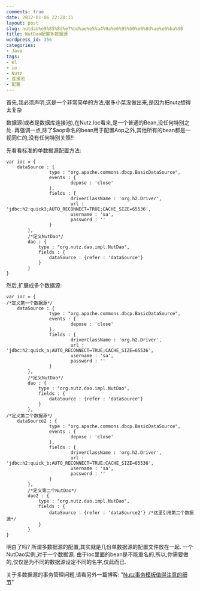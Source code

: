 ```yaml
---
comments: true
date: 2012-01-06 22:20:11
layout: post
slug: nutdao%e9%85%8d%e7%bd%ae%e5%a4%9a%e6%95%b0%e6%8d%ae%e6%ba%90
title: NutDao配置多数据源
wordpress_id: 356
categories:
- Java
tags:
- el
- io
- Nutz
- 连接池
- 配置
---
```


首先,我必须声明,这是一个非常简单的方法,很多小菜没做出来,是因为把nutz想得太复杂

数据源(或者是数据库连接池),在Nutz.Ioc看来,是一个普通的Bean,没任何特别之处. 再强调一点,除了$aop命名的bean用于配置Aop之外,其他所有的bean都是一视同仁的,没有任何特别关照!!

先看看标准的单数据源配置方法:

    
    
    var ioc = {
    	dataSource : {
                    type : "org.apache.commons.dbcp.BasicDataSource",
                    events : {
                            depose : 'close'
                    },
                    fields : {
                            driverClassName : 'org.h2.Driver',
                            url : 'jdbc:h2:quick3;AUTO_RECONNECT=TRUE;CACHE_SIZE=65536',
                            username : 'sa',
                            password : ''
                    }
            },
            /*定义NutDao*/
            dao : {
            	type : "org.nutz.dao.impl.NutDao",
            	fields : {
            		dataSource : {refer : 'dataSource'}
            	}
            }
    }
    





然后,扩展成多个数据源:

    
    
    var ioc = {
    /*定义第一个数据源*/
    	dataSource : {
                    type : "org.apache.commons.dbcp.BasicDataSource",
                    events : {
                            depose : 'close'
                    },
                    fields : {
                            driverClassName : 'org.h2.Driver',
                            url : 'jdbc:h2:quick_a;AUTO_RECONNECT=TRUE;CACHE_SIZE=65536',
                            username : 'sa',
                            password : ''
                    }
            },
            /*定义NutDao*/
            dao : {
            	type : "org.nutz.dao.impl.NutDao",
            	fields : {
            		dataSource : {refer : 'dataSource'}
            	}
            },
    /*定义第二个数据源*/
    	dataSource2 : {
                    type : "org.apache.commons.dbcp.BasicDataSource",
                    events : {
                            depose : 'close'
                    },
                    fields : {
                            driverClassName : 'org.h2.Driver',
                            url : 'jdbc:h2:quick_b;AUTO_RECONNECT=TRUE;CACHE_SIZE=65536',
                            username : 'sa',
                            password : ''
                    }
            },
            /*定义第二个NutDao*/
            dao2 : {
            	type : "org.nutz.dao.impl.NutDao",
            	fields : {
            		dataSource : {refer : 'dataSource2'} /*这里引用第二个数据源*/
            	}
            }
    }
    



明白了吗? 所谓多数据源的配置,其实就是几份单数据源的配置文件放在一起. 一个NutDao实例,对于一个数据源. 由于ioc里面的bean是不能重名的,所以,你需要做的,仅仅是为不同的数据源设定不同的名字,仅此而已.

关于多数据源的事务管理问题,请看另外一篇博客: "[Nutz事务模板值得注意的细节](http://wendal.net/324.html)"
